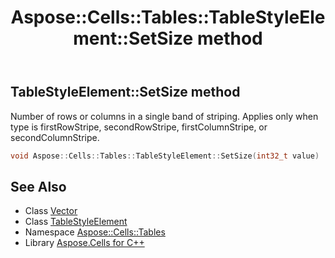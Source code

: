 ﻿---
title: Aspose::Cells::Tables::TableStyleElement::SetSize method
linktitle: SetSize
second_title: Aspose.Cells for C++ API Reference
description: 'Aspose::Cells::Tables::TableStyleElement::SetSize method. Number of rows or columns in a single band of striping. Applies only when type is firstRowStripe, secondRowStripe, firstColumnStripe, or secondColumnStripe in C++.'
type: docs
weight: 700
url: /cpp/aspose.cells.tables/tablestyleelement/setsize/
---
## TableStyleElement::SetSize method


Number of rows or columns in a single band of striping. Applies only when type is firstRowStripe, secondRowStripe, firstColumnStripe, or secondColumnStripe.

```cpp
void Aspose::Cells::Tables::TableStyleElement::SetSize(int32_t value)
```

## See Also

* Class [Vector](../../../aspose.cells/vector/)
* Class [TableStyleElement](../)
* Namespace [Aspose::Cells::Tables](../../)
* Library [Aspose.Cells for C++](../../../)
